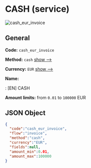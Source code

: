 
# CASH (service) 
![cash_eur_invoice](https://static.openfintech.io/payment_methods/cash_eur_invoice/logo.svg?w=400&c=v0.59.26#w200)  

## General 
 
**Code:** `cash_eur_invoice` 
 
**Method:** `cash` 
 [show -->](/payment-methods/cash/) 
 
**Currency:** `EUR` [show -->](/currencies/EUR/) 
 
**Name:** 
 
:	[EN] CASH 
 
**Amount limits:** from `0.01` to `100000` EUR 

## JSON Object 

```json
{
  "code":"cash_eur_invoice",
  "flow":"invoice",
  "method":"cash",
  "currency":"EUR",
  "fields":null,
  "amount_min":0.01,
  "amount_max":100000
}
```  

